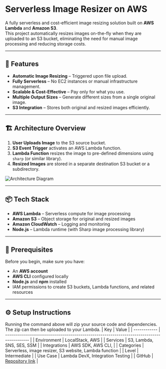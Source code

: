 # Serverless Image Resizer on AWS

A fully serverless and cost-efficient image resizing solution built on **AWS Lambda** and **Amazon S3**.  
This project automatically resizes images on-the-fly when they are uploaded to an S3 bucket, eliminating the need for manual image processing and reducing storage costs.

---

## 🚀 Features
- **Automatic Image Resizing** – Triggered upon file upload.
- **Fully Serverless** – No EC2 instances or manual infrastructure management.
- **Scalable & Cost-Effective** – Pay only for what you use.
- **Multiple Output Sizes** – Generate different sizes from a single original image.
- **S3 Integration** – Stores both original and resized images efficiently.

---

## 🏗 Architecture Overview
1. **User Uploads Image** to the S3 source bucket.
2. **S3 Event Trigger** activates an AWS Lambda function.
3. **Lambda Function** resizes the image to pre-defined dimensions using `sharp` (or similar library).
4. **Resized Images** are stored in a separate destination S3 bucket or a subdirectory.

![Architecture Diagram](docs/architecture-diagram.png)

---

## 📦 Tech Stack
- **AWS Lambda** – Serverless compute for image processing
- **Amazon S3** – Object storage for original and resized images
- **Amazon CloudWatch** – Logging and monitoring
- **Node.js** – Lambda runtime (with Sharp image processing library)

---

## 🔧 Prerequisites
Before you begin, make sure you have:
- An **AWS account**
- **AWS CLI** configured locally
- **Node.js** and **npm** installed
- IAM permissions to create S3 buckets, Lambda functions, and related resources

---

## ⚙️ Setup Instructions

Running the command above will zip your source code and dependencies. The zip can then be uploaded to your Lambda.
| Key          | Value                                                                                      |
| ------------ | ------------------------------------------------------------------------------------------ |
| Environment  | LocalStack, AWS                                                                            |
| Services     | S3, Lambda, SNS, SES, SSM                                                                  |
| Integrations | AWS SDK, AWS CLI,                                                                          |
| Categories   | Serverless, image resizer, S3 website, Lambda function                                     |
| Level        | Intermediate                                                                               |
| Use Case     | Lambda DevX, Integration Testing                                                           |
| GitHub       | [Repository link](https://github.com/Ayushpatel1304/AWS-Serverless-Image-Resizer) |
